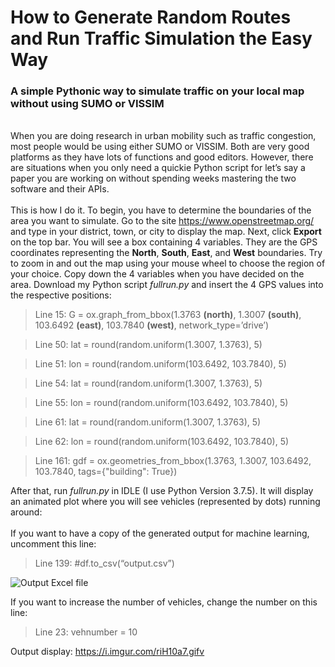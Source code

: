 # How to Generate Random Routes and Run Traffic Simulation the Easy Way
### A simple Pythonic way to simulate traffic on your local map without using SUMO or VISSIM
\
When you are doing research in urban mobility such as traffic congestion, most people would be using either SUMO or VISSIM. Both are very good platforms as they have lots of functions and good editors.
However, there are situations when you only need a quickie Python script for let’s say a paper you are working on without spending weeks mastering the two software and their APIs.
\
\
This is how I do it. To begin, you have to determine the boundaries of the area you want to simulate. Go to the site https://www.openstreetmap.org/ and type in your district, town, or city to display the map. Next, click **Export** on the top bar. You will see a box containing 4 variables. They are the GPS coordinates representing the **North**, **South**, **East**, and **West** boundaries. Try to zoom in and out the map using your mouse wheel to choose the region of your choice. Copy down the 4 variables when you have decided on the area. Download my Python script *fullrun.py* and insert the 4 GPS values into the respective positions:

>Line 15: G = ox.graph_from_bbox(1.3763 __(north)__, 1.3007 __(south)__, 103.6492 __(east)__, 103.7840 __(west)__, network_type=’drive’)

>Line 50: lat = round(random.uniform(1.3007, 1.3763), 5)

>Line 51: lon = round(random.uniform(103.6492, 103.7840), 5)  

>Line 54: lat = round(random.uniform(1.3007, 1.3763), 5)

>Line 55: lon = round(random.uniform(103.6492, 103.7840), 5)

>Line 61: lat = round(random.uniform(1.3007, 1.3763), 5)

>Line 62: lon = round(random.uniform(103.6492, 103.7840), 5)

>Line 161: gdf = ox.geometries_from_bbox(1.3763, 1.3007, 103.6492, 103.7840, tags={"building": True})

After that, run *fullrun.py* in IDLE (I use Python Version 3.7.5). It will display an animated plot where you will see vehicles (represented by dots) running around:
\
\
If you want to have a copy of the generated output for machine learning, uncomment this line:

>Line 139: #df.to_csv(“output.csv”)

![Output Excel file](https://i.imgur.com/cJ2Gywq.jpg)


If you want to increase the number of vehicles, change the number on this line:

>Line 23: vehnumber = 10

Output display: https://i.imgur.com/riH10a7.gifv

